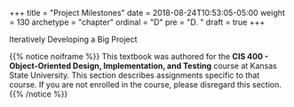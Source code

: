 +++
title = "Project Milestones"
date = 2018-08-24T10:53:05-05:00
weight = 130
archetype = "chapter"
ordinal = "D"
pre = "D. "
draft = true
+++

Iteratively Developing a Big Project


{{% notice noiframe %}}
This textbook was authored for the **CIS 400 - Object-Oriented Design, Implementation, and Testing** course at Kansas State University.  This section describes assignments specific to that course.  If you are not enrolled in the course, please disregard this section.
{{% /notice %}}